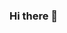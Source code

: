 ### Hi there 👋

<!--
**kcelestinomaria/kcelestinomaria** is a ✨ _special_ ✨ repository because its `README.md` (this file) appears on your GitHub profile.

My name is Celestine Kariuki, or Celestino for short.

- 🔭 I’m currently working on several decentralization/crypto/blockchain projects at Malibia, namely:
          1. Exitor(Business Exiting Platform)
          2. Harambee(Substrate Blockchain for DeFi)
          3. T-box/Tenderbox(product-sourcing and tendering platform for merchants and small businesses)
- 🌱 I’m currently mastering Go Lang, Rust, Reach Lang, Algorand Blockchain, Polkadot's Substrate, 
- 👯 I’m looking to collaborate on decentralization/crypto projects, explicitly blockchains, DeFi, and cryptocurrencies in general
- 🤔 I’m looking for help with one of my projects, i.e Harambee, which is a public, permissionless and open-source DeFi Blockchain for Africa
- 💬 Ask me about blockchain/crypto, Rust, Go Lang, Africa, free trade & economics, Algorand, the potential of blockchain/crypto in Africa
- 📫 How to reach me: email me at kcelestinomaria127@gmail.com 
- 😄 Pronouns: I am a gentleman, lol
- ⚡ Fun fact: ???
-->
